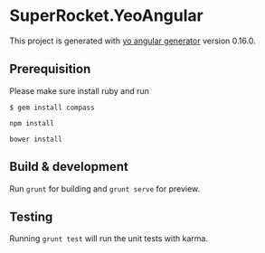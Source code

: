 # SuperRocket.YeoAngular

This project is generated with [yo angular generator](https://github.com/yeoman/generator-angular)
version 0.16.0.

## Prerequisition 

Please make sure install ruby and run 

`$ gem install compass`

`npm install`

`bower install`

## Build & development

Run `grunt` for building and `grunt serve` for preview.

## Testing

Running `grunt test` will run the unit tests with karma.
